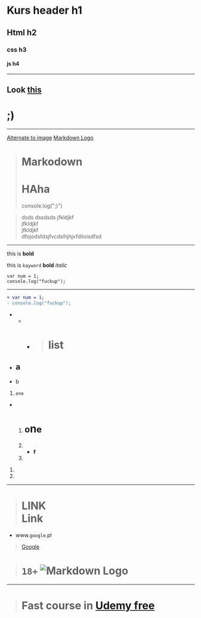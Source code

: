 # Kurs header h1
## Html h2
### css h3
#### js h4
-----
Look [this](https://google.pl)
-----
# ;)

---
[Alternate to image](/fff.jpg)
[Markdown Logo](./data/lala.jpg "Markdown")
># Marko**down** 
># HAha
> console.log(";)")

>dsds
dssdsds
jfkldjkf <br>
jfkldjkf <br>
jfkldjkf <br>
dfojodsfdsjfvcdslhjhjvfdiloisdfsd
----
this is __bold__

this is `kayword` **bold** *italic*

```
var num = 1;
console.log("fuckup");
```
---
```diff
+ var num = 1;
- console.log("fuckup");
```
* + -   ># list
* ## a
+ b
1) `one`

+ 1. #  `o`n`e` 
  1. * __f__ 
  1. 
1)
1)
---
> # **LINK** <br> Link 
+ www.`google`.pl
> [Google](wwww.google.pl)


> # `18+` ![Markdown Logo](https://cdn.pixabay.com/photo/2020/08/04/19/44/nude-5463711_960_720.jpg)
----

> # Fast course in [Udemy free](https://www.udemy.com/course/markdown-essentials/learn/lecture/23006586?start=15#reviews)





